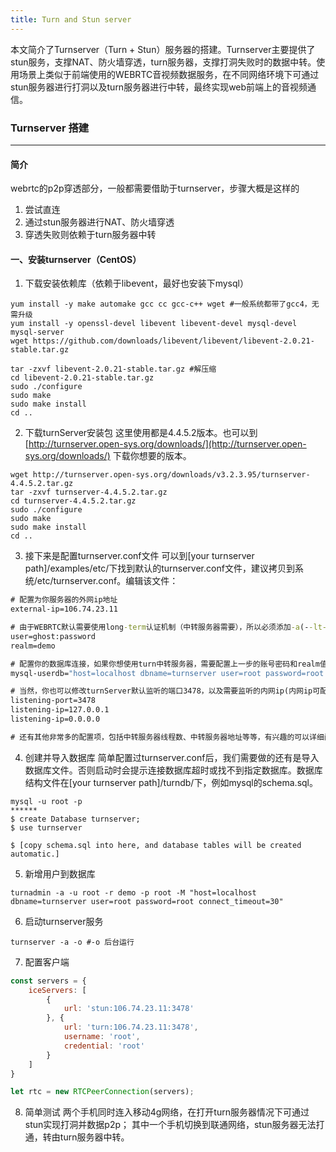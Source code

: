 ```yaml
---
title: Turn and Stun server
---
```

本文简介了Turnserver（Turn + Stun）服务器的搭建。Turnserver主要提供了stun服务，支撑NAT、防火墙穿透，turn服务器，支撑打洞失败时的数据中转。使用场景上类似于前端使用的WEBRTC音视频数据服务，在不同网络环境下可通过stun服务器进行打洞以及turn服务器进行中转，最终实现web前端上的音视频通信。

### Turnserver 搭建
-----
#### 简介
webrtc的p2p穿透部分，一般都需要借助于turnserver，步骤大概是这样的
1.	尝试直连
2.	通过stun服务器进行NAT、防火墙穿透
3.	穿透失败则依赖于turn服务器中转

#### 一、安装turnserver（CentOS）
1. 下载安装依赖库（依赖于libevent，最好也安装下mysql）
```
yum install -y make automake gcc cc gcc-c++ wget #一般系统都带了gcc4，无需升级
yum install -y openssl-devel libevent libevent-devel mysql-devel mysql-server
wget https://github.com/downloads/libevent/libevent/libevent-2.0.21-stable.tar.gz

tar -zxvf libevent-2.0.21-stable.tar.gz #解压缩
cd libevent-2.0.21-stable.tar.gz
sudo ./configure
sudo make
sudo make install
cd ..
```
2. 下载turnServer安装包
这里使用都是4.4.5.2版本。也可以到[http://turnserver.open-sys.org/downloads/](http://turnserver.open-sys.org/downloads/) 下载你想要的版本。
```
wget http://turnserver.open-sys.org/downloads/v3.2.3.95/turnserver-4.4.5.2.tar.gz
tar -zxvf turnserver-4.4.5.2.tar.gz
cd turnserver-4.4.5.2.tar.gz
sudo ./configure
sudo make
sudo make install
cd ..
```
3. 接下来是配置turnserver.conf文件
可以到[your turnserver path]/examples/etc/下找到默认的turnserver.conf文件，建议拷贝到系统/etc/turnserver.conf。编辑该文件：
```cmd
# 配置为你服务器的外网ip地址
external-ip=106.74.23.11

# 由于WEBRTC默认需要使用long-term认证机制（中转服务器需要），所以必须添加-a(--lt-cred-mech)配置。使用该配置后，需要指定-r（realm）并且配置账号密码。修改turnserver.conf文件的
user=ghost:password
realm=demo

# 配置你的数据库连接，如果你想使用turn中转服务器，需要配置上一步的账号密码和realm值，只时候需要经由turnadmin工具往数据库添加用户记录。因此需要用到数据落地工具，WEBRTC提供了mysql、sqlite、mongoDB等方式，你只需要选一个你熟悉的方式即可。如以下的mysql配置：
mysql-userdb="host=localhost dbname=turnserver user=root password=root connect_timeout=30"

# 当然，你也可以修改turnServer默认监听的端口3478，以及需要监听的内网ip(内网ip可配置多个，全部注释时系统自动获取所有网卡ip)：
listening-port=3478
listening-ip=127.0.0.1
listening-ip=0.0.0.0

# 还有其他非常多的配置项，包括中转服务器线程数、中转服务器地址等等，有兴趣的可以详细阅读turnserver.conf配置文件
```
4. 创建并导入数据库
简单配置过turnserver.conf后，我们需要做的还有是导入数据库文件。否则启动时会提示连接数据库超时或找不到指定数据库。数据库结构文件在[your turnserver path]/turndb/下，例如mysql的schema.sql。
```
mysql -u root -p
******
$ create Database turnserver;
$ use turnserver

$ [copy schema.sql into here, and database tables will be created automatic.]
```
5. 新增用户到数据库
```
turnadmin -a -u root -r demo -p root -M "host=localhost dbname=turnserver user=root password=root connect_timeout=30"
```
6. 启动turnserver服务
```
turnserver -a -o #-o 后台运行
```
7.  配置客户端
```javascript
const servers = {
	iceServers: [
		{
			url: 'stun:106.74.23.11:3478'
		}, {
			url: 'turn:106.74.23.11:3478',
			username: 'root',
			credential: 'root'
		}
	]
}

let rtc = new RTCPeerConnection(servers);
```
8. 简单测试
两个手机同时连入移动4g网络，在打开turn服务器情况下可通过stun实现打洞并数据p2p；
其中一个手机切换到联通网络，stun服务器无法打通，转由turn服务器中转。